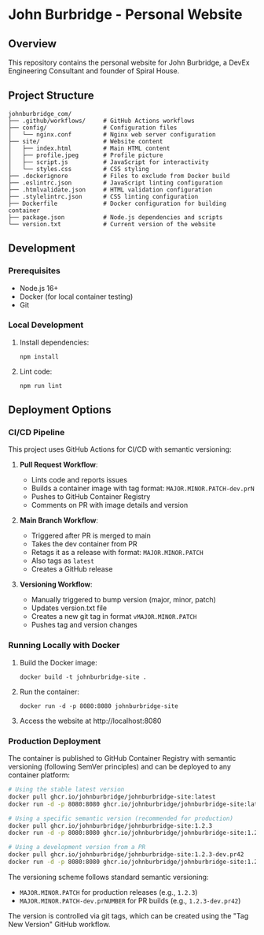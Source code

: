 # John Burbridge - Personal Website

## Overview
This repository contains the personal website for John Burbridge, a DevEx Engineering Consultant and founder of Spiral House.

## Project Structure
```
johnburbridge_com/
├── .github/workflows/     # GitHub Actions workflows
├── config/                # Configuration files
│   └── nginx.conf         # Nginx web server configuration
├── site/                  # Website content
│   ├── index.html         # Main HTML content
│   ├── profile.jpeg       # Profile picture
│   ├── script.js          # JavaScript for interactivity
│   └── styles.css         # CSS styling
├── .dockerignore          # Files to exclude from Docker build
├── .eslintrc.json         # JavaScript linting configuration
├── .htmlvalidate.json     # HTML validation configuration
├── .stylelintrc.json      # CSS linting configuration
├── Dockerfile             # Docker configuration for building container
├── package.json           # Node.js dependencies and scripts
└── version.txt            # Current version of the website
```

## Development

### Prerequisites
- Node.js 16+
- Docker (for local container testing)
- Git

### Local Development
1. Install dependencies:
   ```
   npm install
   ```

2. Lint code:
   ```
   npm run lint
   ```

## Deployment Options

### CI/CD Pipeline
This project uses GitHub Actions for CI/CD with semantic versioning:

1. **Pull Request Workflow**:
   - Lints code and reports issues
   - Builds a container image with tag format: `MAJOR.MINOR.PATCH-dev.prN` 
   - Pushes to GitHub Container Registry
   - Comments on PR with image details and version

2. **Main Branch Workflow**:
   - Triggered after PR is merged to main
   - Takes the dev container from PR
   - Retags it as a release with format: `MAJOR.MINOR.PATCH`
   - Also tags as `latest`
   - Creates a GitHub release

3. **Versioning Workflow**:
   - Manually triggered to bump version (major, minor, patch)
   - Updates version.txt file
   - Creates a new git tag in format `vMAJOR.MINOR.PATCH`
   - Pushes tag and version changes

### Running Locally with Docker

1. Build the Docker image:
   ```
   docker build -t johnburbridge-site .
   ```

2. Run the container:
   ```
   docker run -d -p 8080:8080 johnburbridge-site
   ```

3. Access the website at http://localhost:8080

### Production Deployment
The container is published to GitHub Container Registry with semantic versioning (following SemVer principles) and can be deployed to any container platform:

```bash
# Using the stable latest version
docker pull ghcr.io/johnburbridge/johnburbridge-site:latest
docker run -d -p 8080:8080 ghcr.io/johnburbridge/johnburbridge-site:latest

# Using a specific semantic version (recommended for production)
docker pull ghcr.io/johnburbridge/johnburbridge-site:1.2.3
docker run -d -p 8080:8080 ghcr.io/johnburbridge/johnburbridge-site:1.2.3

# Using a development version from a PR
docker pull ghcr.io/johnburbridge/johnburbridge-site:1.2.3-dev.pr42
docker run -d -p 8080:8080 ghcr.io/johnburbridge/johnburbridge-site:1.2.3-dev.pr42
```

The versioning scheme follows standard semantic versioning:
- `MAJOR.MINOR.PATCH` for production releases (e.g., `1.2.3`)
- `MAJOR.MINOR.PATCH-dev.prNUMBER` for PR builds (e.g., `1.2.3-dev.pr42`)

The version is controlled via git tags, which can be created using the "Tag New Version" GitHub workflow.